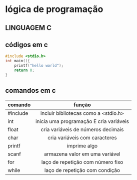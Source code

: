# lógica de programação



## LINGUAGEM C
## códigos em c
```c
#include <stdio.h>
int main(){
    printf("hello world");
    return 0;
}
```

## comandos em c
|comando|função|
|-|:-:|
|#include|incluir bibliotecas como a <stdio.h>|
|int|inicia uma programação E cria variáveis|
|float|cria variáveis de números decimais|
|char|cria variáveis com caracteres|
|printf|imprime algo|
|scanf|armazena valor em uma variável|
|for|laço de repetição com número fixo|
|while|laço de repetição com condição|



